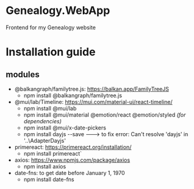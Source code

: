 # Genealogy.WebApp
Frontend for my Genealogy website
# Installation guide
## modules
* @balkangraph/familytree.js: https://balkan.app/FamilyTreeJS
  * npm install @balkangraph/familytree.js
* @mui/lab/Timeline: https://mui.com/material-ui/react-timeline/
  * npm install @mui/lab
  * npm install @mui/material @emotion/react @emotion/styled *(for dependencies)*
  * npm install @mui/x-date-pickers
  * npm install dayjs --save ---> to fix error: Can't resolve 'dayjs' in '..\AdapterDayjs'
* primereact: https://primereact.org/installation/
  * npm install primereact`
* axios: https://www.npmjs.com/package/axios
  * npm install axios
* date-fns: to get date before January 1, 1970
  * npm install date-fns